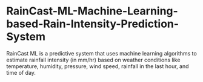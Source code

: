 # RainCast-ML-Machine-Learning-based-Rain-Intensity-Prediction-System
RainCast ML is a predictive system that uses machine learning algorithms to estimate rainfall intensity (in mm/hr) based on weather conditions like temperature, humidity, pressure, wind speed, rainfall in the last hour, and time of day.
